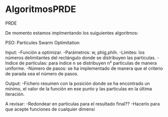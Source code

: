 # AlgoritmosPRDE
PRDE

De momento estamos implmentando los suiguientes algoritmos:

PSO: Particules Swarm Optimitation

Input: 
-Función a optimizar.
-Parámetros: w, phig,phih.
-Límites: los números delimitantes del rectángulo donde se distribuyen las particulas.
-Indice de particulas: para índice n se distribuyen n² particulas de manera uniforme.
-Número de pasos: se ha implementado de manera que el criterio de parada sea el número de pasos.

Output:
-Fichero resumen con la posición donde se ha encontrado un mínimo, el valor de la función en ese punto y las particulas en la última iteración.

A revisar:
-Redondear en particulas para el resultado final??
-Hacerlo para que acepte funciones de cualquier dimensi
